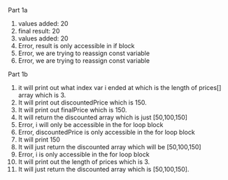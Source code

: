 Part 1a

1. values added: 20
2. final result: 20
3. values added: 20
4. Error, result is only accessible in if block
5. Error, we are trying to reassign const variable
6. Error, we are trying to reassign const variable

Part 1b

1. it will print out what index var i ended at which is the length of prices[] array which is 3.
2. It will print out discountedPrice which is 150.
3. It will print out finalPrice which is 150.
4. It will return the discounted array which is just [50,100,150]
5. Error, i will only be accessible in the for loop block
6. Error, discountedPrice is only accessible in the for loop block
7. It will print 150
8. It will just return the discounted array which will be [50,100,150]
9. Error, i is only accessible in the for loop block
10. It will print out the length of prices which is 3.
11. It will just return the discounted array which is [50,100,150].